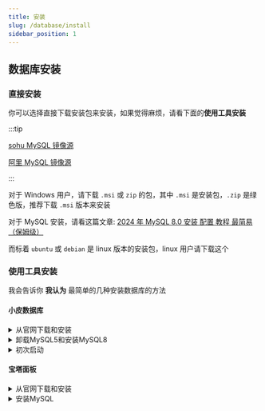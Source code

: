 ```yaml
---
title: 安装
slug: /database/install
sidebar_position: 1
---
```


## 数据库安装

### 直接安装

你可以选择直接下载安装包来安装，如果觉得麻烦，请看下面的**使用工具安装**

:::tip

[sohu MySQL 镜像源](http://mirrors.sohu.com/mysql/MySQL-8.0/)

[阿里 MySQL 镜像源](https://mirrors.aliyun.com/mysql/)

:::

对于 Windows 用户，请下载 `.msi` 或 `zip` 的包，其中 `.msi` 是安装包，`.zip` 是绿色版，推荐下载 `.msi` 版本来安装

对于 MySQL 安装，请看这篇文章: [2024 年 MySQL 8.0 安装 配置 教程 最简易（保姆级）](https://blog.csdn.net/m0_52559040/article/details/121843945)

而标着 `ubuntu` 或 `debian` 是 linux 版本的安装包，linux 用户请下载这个

### 使用工具安装

我会告诉你 **我认为** 最简单的几种安装数据库的方法

#### 小皮数据库

<details>
  <summary>从官网下载和安装</summary>

![](_images/1.png)

![](_images/2.png)

![](_images/3.png)

![](_images/4.png)

![](_images/5.png)

![](_images/6.png)

</details>

<details>
  <summary>卸载MySQL5和安装MySQL8</summary>

MySQL5 版本太低了，很多插件需要更高版本的，装 MySQL8 就够用了

![](_images/7.png)

![](_images/8.png)

</details>

<details>
  <summary>初次启动</summary>

安装好后在首页启动 MySQL

![](_images/9.png)

更改 root 账户的密码

:::danger

不要设置过于简单的密码！

尤其是你打算把数据库开到公网，**绝对不要**设置过于简单的密码！

**这真的很严重**

:::

![](_images/10.png)

![](_images/11.png)

然后你就可以建数据库了，建好之后把你填这里的信息填到插件的配置文件里

</details>

#### 宝塔面板

<details>
  <summary>从官网下载和安装</summary>

![](_images/12.png)

![](_images/13.png)

![](_images/14.png)

![](_images/15.png)

![](_images/16.png)

![](_images/17.png)

![](_images/18.png)

![](_images/19.png)

宝塔面板是必须要绑定账号的

按照提示去做

![](_images/20.png)

全 x 掉，一个都不需要装

![](_images/21.png)

</details>

<details>
  <summary>安装MySQL</summary>

![](_images/22.png)

![](_images/23.png)

![](_images/24.png)

</details>

